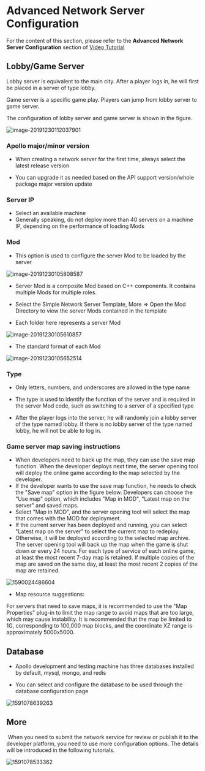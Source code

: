 # Advanced Network Server Configuration 

For the content of this section, please refer to the **Advanced Network Server Configuration** section of [Video Tutorial](https://cc.163.com/act/m/daily/iframeplayer/?id=5e7428e16a37ca23faf84bc2) 

## Lobby/Game Server 

Lobby server is equivalent to the main city. After a player logs in, he will first be placed in a server of type lobby. 

Game server is a specific game play. Players can jump from lobby server to game server. 

The configuration of lobby server and game server is shown in the figure. 

![image-20191230112037901](./images/image-20191230112037901.png) 

### Apollo major/minor version 

- When creating a network server for the first time, always select the latest release version 

- You can upgrade it as needed based on the API support version/whole package major version update 

### Server IP 

- Select an available machine 
- Generally speaking, do not deploy more than 40 servers on a machine IP, depending on the performance of loading Mods 

### Mod 

- This option is used to configure the server Mod to be loaded by the server 

![image-20191230105808587](./images/image-20191230105808587.png) 

- Server Mod is a composite Mod based on C++ components. It contains multiple Mods for multiple roles. 

- Select the Simple Network Server Template, More => Open the Mod Directory to view the server Mods contained in the template 

- Each folder here represents a server Mod 

![image-20191230105610857](./images/image-20191230105610857.png) 

- The standard format of each Mod 

![image-20191230105652514](./images/image-20191230105652514.png) 

### Type 

- Only letters, numbers, and underscores are allowed in the type name 

- The type is used to identify the function of the server and is required in the server Mod code, such as switching to a server of a specified type 

- After the player logs into the server, he will randomly join a lobby server of the type named lobby. If there is no lobby server of the type named lobby, he will not be able to log in.




### Game server map saving instructions 

- When developers need to back up the map, they can use the save map function. When the developer deploys next time, the server opening tool will deploy the online game according to the map selected by the developer. 
- If the developer wants to use the save map function, he needs to check the "Save map" option in the figure below. Developers can choose the "Use map" option, which includes "Map in MOD", "Latest map on the server" and saved maps. 
- Select "Map in MOD", and the server opening tool will select the map that comes with the MOD for deployment. 
- If the current server has been deployed and running, you can select "Latest map on the server" to select the current map to redeploy. 
- Otherwise, it will be deployed according to the selected map archive. The server opening tool will back up the map when the game is shut down or every 24 hours. For each type of service of each online game, at least the most recent 7-day map is retained. If multiple copies of the map are saved on the same day, at least the most recent 2 copies of the map are retained. 

![1590024486604](./images/1590024486604.png) 

- Map resource suggestions: 

For servers that need to save maps, it is recommended to use the "Map Properties" plug-in to limit the map range to avoid maps that are too large, which may cause instability. It is recommended that the map be limited to 1G, corresponding to 100,000 map blocks, and the coordinate XZ range is approximately 5000x5000. 

## Database 

- Apollo development and testing machine has three databases installed by default, mysql, mongo, and redis 

- You can select and configure the database to be used through the database configuration page 

![1591078639263](./images/1591078639263.png) 

## More 

​ When you need to submit the network service for review or publish it to the developer platform, you need to use more configuration options. The details will be introduced in the following tutorials. 

![1591078533362](./images/1591078533362.png) 

